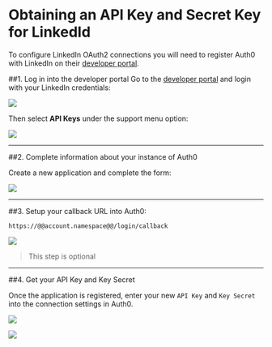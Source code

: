 # Obtaining an API Key and Secret Key for LinkedId

To configure LinkedIn OAuth2 connections you will need to register Auth0 with LinkedIn on their [developer portal](http://developer.linkedin.com/).

##1. Log in into the developer portal
Go to the [developer portal](http://developer.linkedin.com/) and login with your LinkedIn credentials:

![](img/linkedin-devportal-1.png)

Then select __API Keys__ under the support menu option:

![](img/linkedin-devportal-2.png)

---

##2. Complete information about your instance of Auth0

Create a new application and complete the form:

![](img/linkedin-devportal-3.png)

---

##3. Setup your callback URL into Auth0:

	https://@@account.namespace@@/login/callback

![](img/linkedin-devportal-4.png)

> This step is optional

---

##4. Get your API Key and Key Secret

Once the application is registered, enter your new `API Key` and `Key Secret` into the connection settings in Auth0.

![](img/linkedin-devportal-5.png)

![](img/linkedin-devportal-6.png)



